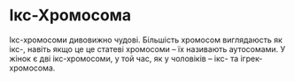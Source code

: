# Ікс-Хромосома

Ікс-хромосоми дивовижно чудові. Більшість хромосом виглядаюсть як ікс-, навіть
якщо це це статеві хромосоми – їх називають аутосомами. У жінок є дві
ікс-хромосоми, у той час, як у чоловіків – ікс- та ігрек- хромосома.
